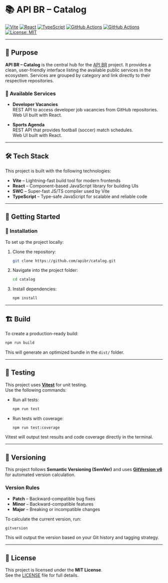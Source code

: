 # 📚 API BR – Catalog

[![Vite](https://img.shields.io/badge/Vite-4.x-646CFF?logo=vite&logoColor=white)](https://vitejs.dev/)
[![React](https://img.shields.io/badge/React-18.x-61DAFB?logo=react&logoColor=white)](https://react.dev/)
[![TypeScript](https://img.shields.io/badge/TypeScript-5.x-3178C6?logo=typescript&logoColor=white)](https://www.typescriptlang.org/)
[![GitHub Actions](https://img.shields.io/github/actions/workflow/status/apibr/catalog/build.yml?label=CI&logo=github&style=flat-square)](https://github.com/apibr/catalog/actions)
[![GitHub Actions](https://img.shields.io/github/actions/workflow/status/apibr/catalog/deploy.yml?label=CD&logo=github&style=flat-square)](https://github.com/apibr/catalog/actions)
[![License: MIT](https://img.shields.io/badge/License-MIT-yellow.svg)](LICENSE)

---

## 📌 Purpose

**API BR – Catalog** is the central hub for the [API BR](https://github.com/apibr) project. It provides a clean, user-friendly interface listing the available public services in the ecosystem. Services are grouped by category and link directly to their respective repositories.

### 🔗 Available Services

- **Developer Vacancies**  
  REST API to access developer job vacancies from GitHub repositories.  
  Web UI built with React.

- **Sports Agenda**  
  REST API that provides football (soccer) match schedules.  
  Web UI built with React.

---

## 🛠️ Tech Stack

This project is built with the following technologies:

- **Vite** – Lightning-fast build tool for modern frontends
- **React** – Component-based JavaScript library for building UIs
- **SWC** – Super-fast JS/TS compiler used by Vite
- **TypeScript** – Type-safe JavaScript for scalable and reliable code

---

## 🚀 Getting Started

### 🔧 Installation

To set up the project locally:

1. Clone the repository:

   ```bash
   git clone https://github.com/apibr/catalog.git
   ```

2. Navigate into the project folder:

   ```bash
   cd catalog
   ```

3. Install dependencies:
   ```bash
   npm install
   ```

---

## 🏗️ Build

To create a production-ready build:

```bash
npm run build
```

This will generate an optimized bundle in the `dist/` folder.

---

## 🧪 Testing

This project uses [**Vitest**](https://vitest.dev/) for unit testing.  
Use the following commands:

- Run all tests:

  ```bash
  npm run test
  ```

- Run tests with coverage:
  ```bash
  npm run test:coverage
  ```

Vitest will output test results and code coverage directly in the terminal.

---

## 🔢 Versioning

This project follows **Semantic Versioning (SemVer)** and uses [**GitVersion v6**](https://gitversion.net/) for automated version calculation.

### Version Rules

- **Patch** – Backward-compatible bug fixes
- **Minor** – Backward-compatible features
- **Major** – Breaking or incompatible changes

To calculate the current version, run:

```bash
gitversion
```

This will output the version based on your Git history and tagging strategy.

---

## 📄 License

This project is licensed under the **MIT License**.  
See the [LICENSE](LICENSE) file for full details.
